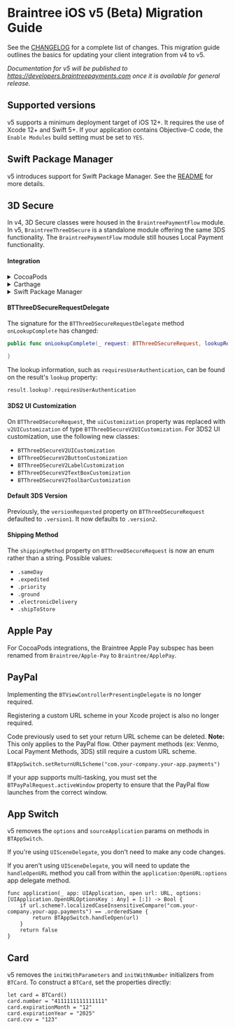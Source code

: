 # Braintree iOS v5 (Beta) Migration Guide

See the [CHANGELOG](/CHANGELOG.md) for a complete list of changes. This migration guide outlines the basics for updating your client integration from v4 to v5.

_Documentation for v5 will be published to https://developers.braintreepayments.com once it is available for general release._

## Supported versions

v5 supports a minimum deployment target of iOS 12+. It requires the use of Xcode 12+ and Swift 5+. If your application contains Objective-C code, the `Enable Modules` build setting must be set to `YES`.

## Swift Package Manager

v5 introduces support for Swift Package Manager. See the [README](/README.md#swift-package-manager-v5-beta) for more details.

## 3D Secure

In v4, 3D Secure classes were housed in the `BraintreePaymentFlow` module. In v5, `BraintreeThreeDSecure` is a standalone module offering the same 3DS functionality. The `BraintreePaymentFlow` module still houses Local Payment functionality.

#### Integration

<details><summary>CocoaPods</summary>
<p>

In your Podfile, add:
```
pod `Braintree/ThreeDSecure`
```

</p>
</details>

<details><summary>Carthage</summary>
<p>

You will need to add the `BraintreeThreeDSecure` framework to your project. See the Carthage docs for [integration instructions](https://github.com/Carthage/Carthage#adding-frameworks-to-an-application).

*Note:* In v5, using the `--no-use-binaries` flag with `carthage update` may result in a timeout.

*Note:* Long term support for Carthage is not guaranteed. Please update to SPM, if possible. Open a GitHub issue if there are concerns.

</p>
</details>

<details><summary>Swift Package Manager</summary>
<p>

Using the `BraintreeThreeDSecure` library with Swift Package Manager requires you to include the CardinalMobile framework. [See README](/README.md#swift-package-manager-v5-beta).

</p>
</details>

#### BTThreeDSecureRequestDelegate

The signature for the `BTThreeDSecureRequestDelegate` method `onLookupComplete` has changed:

```swift
public func onLookupComplete(_ request: BTThreeDSecureRequest, lookupResult result: BTThreeDSecureResult, next: @escaping () -> Void) {

}
```
The lookup information, such as `requiresUserAuthentication`, can be found on the result's `lookup` property:

```swift
result.lookup?.requiresUserAuthentication
```

#### 3DS2 UI Customization

On `BTThreeDSecureRequest`, the `uiCustomization` property was replaced with `v2UICustomization` of type `BTThreeDSecureV2UICustomization`. For 3DS2 UI customization, use the following new classes:

* `BTThreeDSecureV2UICustomization`
* `BTThreeDSecureV2ButtonCustomization`
* `BTThreeDSecureV2LabelCustomization`
* `BTThreeDSecureV2TextBoxCustomization`
* `BTThreeDSecureV2ToolbarCustomization`

#### Default 3DS Version

Previously, the `versionRequested` property on `BTThreeDSecureRequest` defaulted to `.version1`. It now defaults to `.version2`.

#### Shipping Method

The `shippingMethod` property on `BTThreeDSecureRequest` is now an enum rather than a string. Possible values:
* `.sameDay`
* `.expedited`
* `.priority`
* `.ground`
* `.electronicDelivery`
* `.shipToStore`

## Apple Pay

For CocoaPods integrations, the Braintree Apple Pay subspec has been renamed from `Braintree/Apple-Pay` to `Braintree/ApplePay`.

## PayPal

Implementing the `BTViewControllerPresentingDelegate` is no longer required.

Registering a custom URL scheme in your Xcode project is also no longer required. 

Code previously used to set your return URL scheme can be deleted. **Note:** This only applies to the PayPal flow. Other payment methods (ex: Venmo, Local Payment Methods, 3DS) still require a custom URL scheme.
```
BTAppSwitch.setReturnURLScheme("com.your-company.your-app.payments")
```

If your app supports multi-tasking, you must set the `BTPayPalRequest.activeWindow` property to ensure that the PayPal flow launches from the correct window.

## App Switch

v5 removes the `options` and `sourceApplication` params on methods in `BTAppSwitch`. 

If you're using `UISceneDelegate`, you don't need to make any code changes. 

If you aren't using `UISceneDelegate`, you will need to update the `handleOpenURL` method you call from within the `application:OpenURL:options` app delegate method.

```
func application(_ app: UIApplication, open url: URL, options: [UIApplication.OpenURLOptionsKey : Any] = [:]) -> Bool {
    if url.scheme?.localizedCaseInsensitiveCompare("com.your-company.your-app.payments") == .orderedSame {
        return BTAppSwitch.handleOpen(url)
    }
    return false
}
```

## Card

v5 removes the `initWithParameters` and `initWithNumber` initializers from `BTCard`. To construct a `BTCard`, set the properties directly:

```
let card = BTCard()
card.number = "4111111111111111"
card.expirationMonth = "12"
card.expirationYear = "2025"
card.cvv = "123"
```


